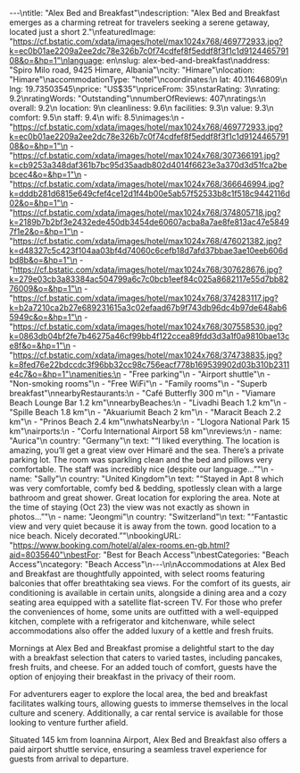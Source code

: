 ---\ntitle: "Alex Bed and Breakfast"\ndescription: "Alex Bed and Breakfast emerges as a charming retreat for travelers seeking a serene getaway, located just a short 2."\nfeaturedImage: "https://cf.bstatic.com/xdata/images/hotel/max1024x768/469772933.jpg?k=ec0b01ae2209a2ee2dc78e326b7c0f74cdfef8f5eddf8f3f1c1d912446579108&o=&hp=1"\nlanguage: en\nslug: alex-bed-and-breakfast\naddress: "Spiro Milo road, 9425 Himare, Albania"\ncity: "Himare"\nlocation: "Himare"\naccommodationType: "hotel"\ncoordinates:\n  lat: 40.11646809\n  lng: 19.73503545\nprice: "US$35"\npriceFrom: 35\nstarRating: 3\nrating: 9.2\nratingWords: "Outstanding"\nnumberOfReviews: 407\nratings:\n  overall: 9.2\n  location: 9\n  cleanliness: 9.6\n  facilities: 9.3\n  value: 9.3\n  comfort: 9.5\n  staff: 9.4\n  wifi: 8.5\nimages:\n  - "https://cf.bstatic.com/xdata/images/hotel/max1024x768/469772933.jpg?k=ec0b01ae2209a2ee2dc78e326b7c0f74cdfef8f5eddf8f3f1c1d912446579108&o=&hp=1"\n  - "https://cf.bstatic.com/xdata/images/hotel/max1024x768/307366191.jpg?k=cb9253a348daf361b7bc95d35aadb802d4014f6623e3a370d3d51fca2bebcec4&o=&hp=1"\n  - "https://cf.bstatic.com/xdata/images/hotel/max1024x768/366646994.jpg?k=dddb281d6815e649cfef4ce12d1f44b00e5ab57f52533b8c1f518c9442116d02&o=&hp=1"\n  - "https://cf.bstatic.com/xdata/images/hotel/max1024x768/374805718.jpg?k=2189b7b2bf3e2432ede450db3454de60607acba8a7ae8fe813ac47e58497f1e2&o=&hp=1"\n  - "https://cf.bstatic.com/xdata/images/hotel/max1024x768/476021382.jpg?k=d48327c5c423f104aa03bf4d74060c6cefb18d7afd37bbae3ae10eeb606dbd8b&o=&hp=1"\n  - "https://cf.bstatic.com/xdata/images/hotel/max1024x768/307628676.jpg?k=279e03cb3a83384ac504799a6c7c0bcb1eef84c025a8682117e55d7bb8276009&o=&hp=1"\n  - "https://cf.bstatic.com/xdata/images/hotel/max1024x768/374283117.jpg?k=b2a7210ca2b27e689231615a3c02efaad67b9f743db96dc4b97de648ab65949c&o=&hp=1"\n  - "https://cf.bstatic.com/xdata/images/hotel/max1024x768/307558530.jpg?k=0863db04bf2fe7b46275a46cf99bb4f122ccea89fdd3d3a1f0a9810bae13ce8f&o=&hp=1"\n  - "https://cf.bstatic.com/xdata/images/hotel/max1024x768/374738835.jpg?k=8fed76e22bdccdc3f96bb32cc98c756eacf778b169539902d03b310b2311e4c7&o=&hp=1"\namenities:\n  - "Free parking"\n  - "Airport shuttle"\n  - "Non-smoking rooms"\n  - "Free WiFi"\n  - "Family rooms"\n  - "Superb breakfast"\nnearbyRestaurants:\n  - "Café Butterfly 300 m"\n  - "Viamare Beach Lounge Bar 1.2 km"\nnearbyBeaches:\n  - "Livadhi Beach 1.2 km"\n  - "Spille Beach 1.8 km"\n  - "Akuariumit Beach 2 km"\n  - "Maracit Beach 2.2 km"\n  - "Prinos Beach 2.4 km"\nwhatsNearby:\n  - "Llogora National Park 15 km"\nairports:\n  - "Corfu International Airport 58 km"\nreviews:\n  - name: "Aurica"\n    country: "Germany"\n    text: "“I liked everything. The location is amazing, you’ll get a great view over Himarë and the sea. There’s a private parking lot. The room was sparkling clean and the bed and pillows very comfortable. The staff was incredibly nice (despite our language...”"\n  - name: "Sally"\n    country: "United Kingdom"\n    text: "“Stayed in Apt 8 which was very comfortable, comfy bed & bedding, spotlessly clean with a large bathroom and great shower. Great location for exploring the area. Note at the time of staying (Oct 23) the view was not exactly as shown in photos...”"\n  - name: "Jeongmi"\n    country: "Switzerland"\n    text: "“Fantastic view and very quiet because it is away from the town. good location to a nice beach. Nicely decorated.”"\nbookingURL: "https://www.booking.com/hotel/al/alex-rooms.en-gb.html?aid=8035640"\nbestFor: "Best for Beach Access"\nbestCategories: "Beach Access"\ncategory: "Beach Access"\n---\n\nAccommodations at Alex Bed and Breakfast are thoughtfully appointed, with select rooms featuring balconies that offer breathtaking sea views. For the comfort of its guests, air conditioning is available in certain units, alongside a dining area and a cozy seating area equipped with a satellite flat-screen TV. For those who prefer the conveniences of home, some units are outfitted with a well-equipped kitchen, complete with a refrigerator and kitchenware, while select accommodations also offer the added luxury of a kettle and fresh fruits.

Mornings at Alex Bed and Breakfast promise a delightful start to the day with a breakfast selection that caters to varied tastes, including pancakes, fresh fruits, and cheese. For an added touch of comfort, guests have the option of enjoying their breakfast in the privacy of their room.

For adventurers eager to explore the local area, the bed and breakfast facilitates walking tours, allowing guests to immerse themselves in the local culture and scenery. Additionally, a car rental service is available for those looking to venture further afield.

Situated 145 km from Ioannina Airport, Alex Bed and Breakfast also offers a paid airport shuttle service, ensuring a seamless travel experience for guests from arrival to departure.